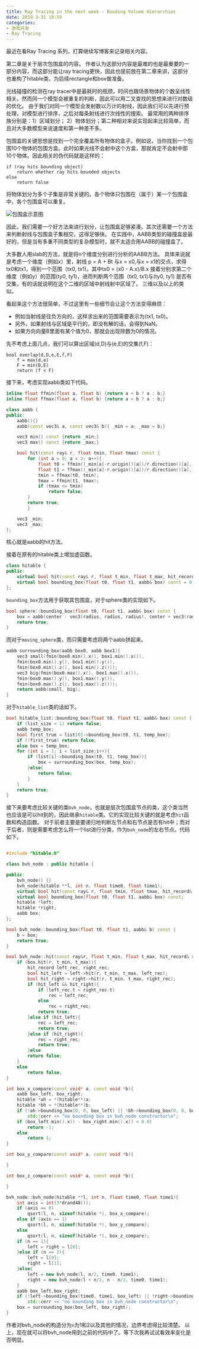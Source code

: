 ```yaml
---
title: Ray Tracing in the next week - Bouding Volume Hierarchies
date: 2019-3-31 10:59
categories:
- 游戏开发
- Ray Tracing
---
```

最近在看Ray Tracing 系列，打算继续写博客来记录相关内容。

第二章是关于层次包围盒的内容。
作者认为这部分内容是最难的也是最重要的一部分内容，而这部分能让ray tracing更快，因此也提前放在第二章来讲，这部分也重构了hitable类，为后续rectangle和box做准备。
    
光线碰撞的检测在ray tracer中是最耗时的瓶颈，时间也跟场景物体的个数呈线性相关。然而同一个模型会被重复的判断，因此可以用二叉查找的思想来进行对数级的优化。
由于我们对同一个模型会发射数以万计的射线，因此我们可以先进行预处理，对模型进行排序，之后对每条射线进行次线性的搜索。
最常用的两种排序族分别是：1）区域划分； 2）物体划分；第二种相对来说实现起来比较简单，而且对大多数模型来说速度和第一种差不多。

包围盒的关键思想是找到一个完全覆盖所有物体的盒子。例如说，当你找到一个包围10个物体的包围方盒。此时如果光线不会射中这个方盒，那就肯定不会射中那10个物体。因此相关的伪代码就是这样的：
``` github
if (ray hits bounding object)
    return whether ray hits bounded objects
else
    return false
```
将物体划分为多个子集是非常关键的。各个物体只包围在（属于）某一个包围盒中，各个包围盒可以重复。

![包围盒示意图](https://github.com/coderooookie/coderooookie.github.io/blob/master/img/2-2-1.png)

因此，我们需要一个好方法来进行划分，让包围盒足够紧凑。其次还需要一个方法来判断射线与包围盒子集相交，这得足够快。
在实践中，AABB类型的碰撞盒是最好的，但是当有多重不同类型的复杂模型时，就不太适合用AABB的碰撞盒了。

大多数人用slab的方法，就是将n个维度分别进行分析的AABB方法。
具体来说就是考虑一个维度（例如x）里，射线 p = A + Bt 与x = x0,与x = x1的交点，求得tx0和tx1，得到一个范围（tx0, tx1)。其中tx0 = (x0 - A.x)/B.x
接着分别求第二个维度（例如y）的范围(ty0, ty1)，进而判断两个范围（tx0, tx1)与(ty0, ty1) 是否有交集，有的话就说明在这个二维的区域中射线射中区域了。
三维以及以上的类似。

看起来这个方法很简单，不过这里有一些细节会让这个方法变得麻烦：
- 例如当射线是往负方向的，这样求出来的范围需要表示为(tx1, tx0)。
- 另外，如果射线与区域是平行的，即没有解的话，会得到NaN。
- 如果方向向量B里面有某个值为0，那就会出现除数为0的情况。

先不考虑上面几点，我们可以算出区域(d,D)与(e,E)的交集(f,F)：
``` github
bool overlap(d,D,e,E,f,F)
    f = max(d,e)
    F = min(D,E)
    return (f < F)
```
接下来，考虑实现aabb类如下代码。
```c++
inline float ffmin(float a, float b) {return a < b ? a : b;}
inline float ffmax(float a, float b) {return a > b ? a : b;}

class aabb {
public:
    aabb(){}
    aabb(const vec3& a, const vec3& b){ _min = a; _max = b;}

    vec3 min() const {return _min;}
    vec3 max() const {return _max;}

    bool hit(const ray& r, float tmin, float tmax) const {
        for (int a = 0; a < 3; a++){
            float t0 = ffmin((_min[a]-r.origin()[a])/r.direction()[a], (_max[a]-r.origin()[a])/r.direction()[a]);
            float t1 = ffmax((_min[a]-r.origin()[a])/r.direction()[a], (_max[a]-r.origin()[a])/r.direction()[a]);
            tmin = ffmax(t0, tmin);
            tmax = ffmin(t1, tmax);
            if (tmax <= tmin)
                return false;
        }
        return true;
        }

    vec3 _min;
    vec3 _max;
};
```

核心就是aabb的hit方法。

接着在原有的hitable类上增加虚函数。
```c++
class hitable {
public:
    virtual bool hit(const ray& r, float t_min, float t_max, hit_record& rec) const = 0;
    virtual bool bounding_box(float t0, float t1, aabb& box) const = 0;
};
```
`bounding_box`方法用于获取其包围盒，对于sphere类的实现如下。
```c++
bool sphere::bounding_box(float t0, float t1, aabb& box) const {
    box = aabb(center - vec3(radius, radius, radius), center + vec3(radius, radius, radius));
    return true;
}
```
而对于`moving_sphere`类，而只需要考虑将两个aabb拼起来。
```c++
aabb surrounding_box(aabb box0, aabb box1){
    vec3 small(fmin(box0.min().x(), box1.min().x()),
    fmin(box0.min().y(), box1.min().y()),
    fmin(box0.min().z(), box1.min().z()));
    vec3 big(fmin(box0.max().x(), box1.max().x()),
    fmin(box0.max().y(), box1.max().y()),
    fmin(box0.max().z(), box1.max().z()));
    return aabb(small, big);
}
```
对于`hitable_list`类的话如下。
```c++
bool hitable_list::bounding_box(float t0, float t1, aabb& box) const {
    if (list_size < 1) return false;
    aabb temp_box;
    bool first_true = list[0]->bounding_box(t0, t1, temp_box);
    if (!first_true) return false;
    else box = temp_box;
    for (int i = 1; i < list_size;i++){
        if (list[i]->bounding_box(t0, t1, temp_box)){
            box = surrounding_box(box, temp_box);
        }else{
            return false;
        }
    }
    return true;
}
```
接下来要考虑比较关键的类`bvh_node`，也就是层次包围盒节点的类，这个类当然也应该是可以hit到的，因此继承`hitable`类。它的实现比较关键的就是考虑`hit`函数和构造函数。
对于前者主要是要递归地判断左节点和右节点是否有hit中；而对于后者，则是需要考虑怎么将一个list进行分类，作为`bvh_node`的左右节点。代码如下。
```c++

#include "hitable.h"

class bvh_node : public hitable {

public:
    bvh_node() {}
    bvh_node(hitable **l, int n, float time0, float time1);
    virtual bool hit(const ray& r, float tmin, float tmax, hit_record& rec) const;
    virtual bool bounding_box(float t0, float t1, aabb& box) const;
    hitable *left;
    hitable *right;
    aabb box;
};

bool bvh_node::bounding_box(float t0, float t1, aabb& b) const {
    b = box;
    return true;
}

bool bvh_node::hit(const ray&r, float t_min, float t_max, hit_record& rec) const {
    if (box.hit(r, t_min, t_max)){
        hit_record left_rec, right_rec;
        bool hit_left = left->hit(r, t_min, t_max, left_rec);
        bool hit_right = right->hit(r, t_min, t_max, right_rec);
        if (hit_left && hit_right){
            if (left_rec.t < right_rec.t)
                rec = left_rec;
            else
                rec = right_rec;
            return true;
        }else if (hit_left){
            rec = left_rec;
            return true;
        }else if (hit_right){
            rec = right_rec;
            return true;
        }else
        return false;
    }
    else
        return false;
}

int box_x_compare(const void* a, const void *b){
    aabb box_left, box_right;
    hitable *ah = *(hitable**)a;
    hitable *bh = *(hitable**)b;
    if (!ah->bounding_box(0, 0, box_left) || !bh->bounding_box(0, 0, box_right))
        std::cerr << "no bounding box in bvh_node constructor\n";
    if (box_left.min().x() - box_right.min().x() < 0.0)
        return -1;
    else
        return 1;
}

int box_y_compare(const void* a, const void *b){

}

int box_z_compare(const void* a, const void *b){

}

bvh_node::bvh_node(hitable **l, int n, float time0, float time1){
    int axis = int(3*drand48());
    if (axis == 0)
        qsort(l, n, sizeof(hitable *), box_x_compare);
    else if (axis == 1)
        qsort(l, n, sizeof(hitable *), box_y_compare);
    else
        qsort(l, n, sizeof(hitable *), box_z_compare);
    if (n == 1){
        left = right = l[0];
    }else if (n == 2){
        left = l[0];
        right = l[1];
    }else{
        left = new bvh_node(l, n/2, time0, time1);
        right = new bvh_node(l + n/2, n - n/2, time0, time1);
    }
    aabb box_left,box_right;
    if (!left->bounding_box(time0, time1, box_left) || !right->bounding_box(time0, time1, box_right))
        std::cerr << "no bounding box in bvh_node constructor\n";
    box = surrounding_box(box_left, box_right);
}
```
作者对bvh_node的构造分为`n`为1和2以及其他的情况，边界考虑得比较清楚。
以上，现在就可以将bvh_node用到之前的代码中了。等下次我再试试看效率变化是否明显。
